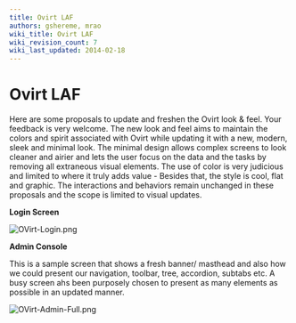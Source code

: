 ```yaml
---
title: Ovirt LAF
authors: gshereme, mrao
wiki_title: Ovirt LAF
wiki_revision_count: 7
wiki_last_updated: 2014-02-18
---
```


# Ovirt LAF

Here are some proposals to update and freshen the Ovirt look & feel. Your feedback is very welcome. The new look and feel aims to maintain the colors and spirit associated with Ovirt while updating it with a new, modern, sleek and minimal look. The minimal design allows complex screens to look cleaner and airier and lets the user focus on the data and the tasks by removing all extraneous visual elements. The use of color is very judicious and limited to where it truly adds value - Besides that, the style is cool, flat and graphic. The interactions and behaviors remain unchanged in these proposals and the scope is limited to visual updates.

**Login Screen**

![](OVirt-Login.png "OVirt-Login.png")

**Admin Console**

This is a sample screen that shows a fresh banner/ masthead and also how we could present our navigation, toolbar, tree, accordion, subtabs etc. A busy screen ahs been purposely chosen to present as many elements as possible in an updated manner.

![](OVirt-Admin-Full.png  "OVirt-Admin-Full.png ")
